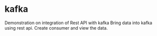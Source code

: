 # kafka

Demonstration on integration of Rest API with kafka
Bring data into kafka using rest api.
Create consumer and view the data.
